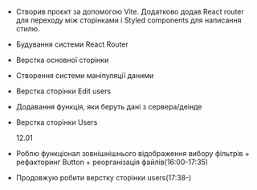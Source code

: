 - Створив проєкт за допомогою Vite. Додатково додав React router для переходу між сторінками і Styled components для написання стилю.

- Будування системи React Router
- Верстка основної сторінки
- Cтворення системи маніпуляції даними
- Верстка сторінки Edit users
- Додавання функція, яки беруть дані з сервера/деінде
- Верстка сторінки Users

  12.01

- Роблю функціонал зовнішнішнього відображення вибору фільтрів + рефакторинг Button + реорганізація файлів(16:00-17:35)
- Продовжую робити верстку сторінки users(17:38-)

